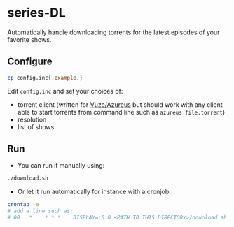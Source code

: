 # series-DL

Automatically handle downloading torrents for the latest episodes of your favorite shows.

## Configure

```bash
cp config.inc{.example,}
```

Edit `config.inc` and set your choices of:
- torrent client (written for [Vuze/Azureus](http://www.vuze.com/) but should work with any client able to start torrents from command line such as `azureus file.torrent`)
- resolution
- list of shows

## Run

- You can run it manually using:

```bash
./download.sh
```

- Or let it run automatically for instance with a cronjob:

```bash
crontab -e
# add a line such as:
# 00   *    * * *    DISPLAY=:0.0 <PATH TO THIS DIRECTORY>/download.sh >> /home/roux/dev/series-DL/logDL.txt 2>&1
```

